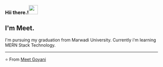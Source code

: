 ### Hii there.!<img src="https://github.com/meetgoyani08/meetgoyani08/blob/main/assets/Hi.gif" width="30px"></h2>
## I'm Meet.

I'm pursuing my graduation from Marwadi University. Currently i'm learning MERN Stack Technology.
<!-- <img align="right" alt="Person who coding gif" src="https://github.com/meetgoyani08/meetgoyani08/blob/main/assets/coding.gif" width="200" />
#### Front-End Technology:
✔ HTML/CSS<br>
✔ Bootstrap<br>
✔ Tailwind CSS<br>
✔ Material UI<br>
✔ React.js

#### Back-End Technology:
✔ PHP<br>
✔ API<br>
✔ Node.js<br>
✔ MySQL

### Connect with me:

<a href="https://twitter.com/meet_goyani08">
  <img align="left" alt="Meet's Twitter" width="22px" src="https://cdn.jsdelivr.net/npm/simple-icons@v3/icons/twitter.svg" />
</a>
<a href="https://www.linkedin.com/in/meet-goyani">
  <img align="left" alt="Meet's Linkedin" width="22px" src="https://cdn.jsdelivr.net/npm/simple-icons@v3/icons/linkedin.svg" />
</a>
<a href="https://github.com/meetgoyani08">
  <img align="left" alt="Meet's Github" width="22px" src="https://cdn.jsdelivr.net/npm/simple-icons@v3/icons/github.svg" />
</a>
<br />

### GitHub Status:

![Meet's Github stats](https://github-readme-stats.vercel.app/api?username=meetgoyani08&show_icons=true) -->

-----

⭐️ From [Meet Goyani](https://github.com/meetgoyani08)
